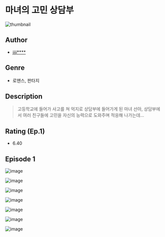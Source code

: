 # 마녀의 고민 상담부
![thumbnail](https://image-comic.pstatic.net/user_contents_data/challenge_comic/2023/05/23/360542/upload_3558178379748423525_480x623.jpeg)

## Author
- [jiji****](https://comic.naver.com/artistTitle?id=360542)

## Genre
- 로맨스, 판타지

## Description
> 고등학교에 들어가 사고를 쳐 억지로 상담부에 들어가게 된 마녀 선아, 상담부에서 여러 친구들에 고민을 자신의 능력으로 도와주며 적응해 나가는데...


## Rating (Ep.1)
- 6.40

## Episode 1
![image](https://image-comic.pstatic.net/user_contents_data/challenge_comic/2023/05/25/360542/upload_7220167835343992632.jpeg)

![image](https://image-comic.pstatic.net/user_contents_data/challenge_comic/2023/05/25/360542/upload_7363445002232737894.jpeg)

![image](https://image-comic.pstatic.net/user_contents_data/challenge_comic/2023/05/25/360542/upload_3546357525218603568.jpeg)

![image](https://image-comic.pstatic.net/user_contents_data/challenge_comic/2023/05/25/360542/upload_3544676161439544889.jpeg)

![image](https://image-comic.pstatic.net/user_contents_data/challenge_comic/2023/05/25/360542/upload_3486457239772029283.jpeg)

![image](https://image-comic.pstatic.net/user_contents_data/challenge_comic/2023/05/25/360542/upload_7293692185725514852.jpeg)

![image](https://image-comic.pstatic.net/user_contents_data/challenge_comic/2023/05/25/360542/upload_7305178590309606705.jpeg)
